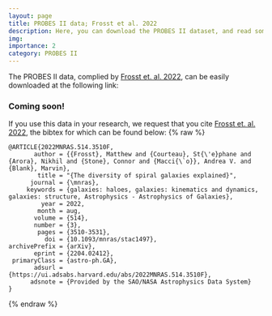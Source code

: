 ```yaml
---
layout: page
title: PROBES II data; Frosst et al. 2022
description: Here, you can download the PROBES II dataset, and read some further information on its contents and selection.
img:
importance: 2
category: PROBES II
---
```


The PROBES II data, complied by <a href="https://ui.adsabs.harvard.edu/abs/2022MNRAS.514.3510F/abstract">Frosst et. al. 2022</a>, can be easily downloaded at the following link:

<h3> Coming soon! </h3>

If you use this data in your research, we request that you cite <a href="https://ui.adsabs.harvard.edu/abs/2022MNRAS.514.3510F/abstract">Frosst et. al. 2022</a>, the bibtex for which can be found below:
{% raw %}
<pre><code>@ARTICLE{2022MNRAS.514.3510F,
       author = {{Frosst}, Matthew and {Courteau}, St{\'e}phane and {Arora}, Nikhil and {Stone}, Connor and {Macci{\`o}}, Andrea V. and {Blank}, Marvin},
        title = "{The diversity of spiral galaxies explained}",
      journal = {\mnras},
     keywords = {galaxies: haloes, galaxies: kinematics and dynamics, galaxies: structure, Astrophysics - Astrophysics of Galaxies},
         year = 2022,
        month = aug,
       volume = {514},
       number = {3},
        pages = {3510-3531},
          doi = {10.1093/mnras/stac1497},
archivePrefix = {arXiv},
       eprint = {2204.02412},
 primaryClass = {astro-ph.GA},
       adsurl = {https://ui.adsabs.harvard.edu/abs/2022MNRAS.514.3510F},
      adsnote = {Provided by the SAO/NASA Astrophysics Data System}
}</code></pre>
{% endraw %}
